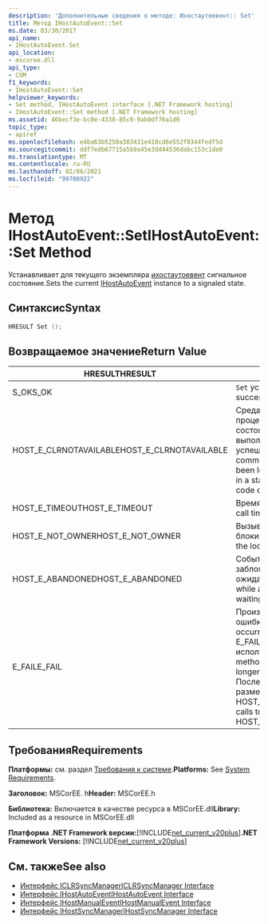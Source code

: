 ```yaml
---
description: 'Дополнительные сведения о методе: Ихостаутоевент:: Set'
title: Метод IHostAutoEvent::Set
ms.date: 03/30/2017
api_name:
- IHostAutoEvent.Set
api_location:
- mscoree.dll
api_type:
- COM
f1_keywords:
- IHostAutoEvent::Set
helpviewer_keywords:
- Set method, IHostAutoEvent interface [.NET Framework hosting]
- IHostAutoEvent::Set method [.NET Framework hosting]
ms.assetid: 46becf3e-bc0e-4338-85c0-9ab0df76a1d0
topic_type:
- apiref
ms.openlocfilehash: e4ba63b5250a383431e410cd6e552f8344fedf5d
ms.sourcegitcommit: ddf7edb67715a5b9a45e3dd44536dabc153c1de0
ms.translationtype: MT
ms.contentlocale: ru-RU
ms.lasthandoff: 02/06/2021
ms.locfileid: "99708922"
---
```

# <a name="ihostautoeventset-method"></a><span data-ttu-id="f37cb-103">Метод IHostAutoEvent::Set</span><span class="sxs-lookup"><span data-stu-id="f37cb-103">IHostAutoEvent::Set Method</span></span>

<span data-ttu-id="f37cb-104">Устанавливает для текущего экземпляра [ихостаутоевент](ihostautoevent-interface.md) сигнальное состояние.</span><span class="sxs-lookup"><span data-stu-id="f37cb-104">Sets the current [IHostAutoEvent](ihostautoevent-interface.md) instance to a signaled state.</span></span>  
  
## <a name="syntax"></a><span data-ttu-id="f37cb-105">Синтаксис</span><span class="sxs-lookup"><span data-stu-id="f37cb-105">Syntax</span></span>  
  
```cpp  
HRESULT Set ();  
```  
  
## <a name="return-value"></a><span data-ttu-id="f37cb-106">Возвращаемое значение</span><span class="sxs-lookup"><span data-stu-id="f37cb-106">Return Value</span></span>  
  
|<span data-ttu-id="f37cb-107">HRESULT</span><span class="sxs-lookup"><span data-stu-id="f37cb-107">HRESULT</span></span>|<span data-ttu-id="f37cb-108">Описание:</span><span class="sxs-lookup"><span data-stu-id="f37cb-108">Description</span></span>|  
|-------------|-----------------|  
|<span data-ttu-id="f37cb-109">S_OK</span><span class="sxs-lookup"><span data-stu-id="f37cb-109">S_OK</span></span>|<span data-ttu-id="f37cb-110">`Set` успешно возвращено.</span><span class="sxs-lookup"><span data-stu-id="f37cb-110">`Set` returned successfully.</span></span>|  
|<span data-ttu-id="f37cb-111">HOST_E_CLRNOTAVAILABLE</span><span class="sxs-lookup"><span data-stu-id="f37cb-111">HOST_E_CLRNOTAVAILABLE</span></span>|<span data-ttu-id="f37cb-112">Среда CLR не была загружена в процесс, или среда CLR находится в состоянии, в котором она не может выполнить управляемый код или успешно обработать вызов.</span><span class="sxs-lookup"><span data-stu-id="f37cb-112">The common language runtime (CLR) has not been loaded into a process, or the CLR is in a state in which it cannot run managed code or process the call successfully.</span></span>|  
|<span data-ttu-id="f37cb-113">HOST_E_TIMEOUT</span><span class="sxs-lookup"><span data-stu-id="f37cb-113">HOST_E_TIMEOUT</span></span>|<span data-ttu-id="f37cb-114">Время ожидания вызова истекло.</span><span class="sxs-lookup"><span data-stu-id="f37cb-114">The call timed out.</span></span>|  
|<span data-ttu-id="f37cb-115">HOST_E_NOT_OWNER</span><span class="sxs-lookup"><span data-stu-id="f37cb-115">HOST_E_NOT_OWNER</span></span>|<span data-ttu-id="f37cb-116">Вызывающий объект не владеет блокировкой.</span><span class="sxs-lookup"><span data-stu-id="f37cb-116">The caller does not own the lock.</span></span>|  
|<span data-ttu-id="f37cb-117">HOST_E_ABANDONED</span><span class="sxs-lookup"><span data-stu-id="f37cb-117">HOST_E_ABANDONED</span></span>|<span data-ttu-id="f37cb-118">Событие было отменено, пока заблокированный поток или волокно ожидают его.</span><span class="sxs-lookup"><span data-stu-id="f37cb-118">An event was canceled while a blocked thread or fiber was waiting on it.</span></span>|  
|<span data-ttu-id="f37cb-119">E_FAIL</span><span class="sxs-lookup"><span data-stu-id="f37cb-119">E_FAIL</span></span>|<span data-ttu-id="f37cb-120">Произошла неизвестная фатальная ошибка.</span><span class="sxs-lookup"><span data-stu-id="f37cb-120">An unknown catastrophic failure occurred.</span></span> <span data-ttu-id="f37cb-121">Когда метод возвращает E_FAIL, среда CLR больше не может использоваться в процессе.</span><span class="sxs-lookup"><span data-stu-id="f37cb-121">When a method returns E_FAIL, the CLR is no longer usable within the process.</span></span> <span data-ttu-id="f37cb-122">Последующие вызовы методов размещения возвращают HOST_E_CLRNOTAVAILABLE.</span><span class="sxs-lookup"><span data-stu-id="f37cb-122">Subsequent calls to hosting methods return HOST_E_CLRNOTAVAILABLE.</span></span>|  
  
## <a name="requirements"></a><span data-ttu-id="f37cb-123">Требования</span><span class="sxs-lookup"><span data-stu-id="f37cb-123">Requirements</span></span>  

 <span data-ttu-id="f37cb-124">**Платформы:** см. раздел [Требования к системе](../../get-started/system-requirements.md).</span><span class="sxs-lookup"><span data-stu-id="f37cb-124">**Platforms:** See [System Requirements](../../get-started/system-requirements.md).</span></span>  
  
 <span data-ttu-id="f37cb-125">**Заголовок:** MSCorEE. h</span><span class="sxs-lookup"><span data-stu-id="f37cb-125">**Header:** MSCorEE.h</span></span>  
  
 <span data-ttu-id="f37cb-126">**Библиотека:** Включается в качестве ресурса в MSCorEE.dll</span><span class="sxs-lookup"><span data-stu-id="f37cb-126">**Library:** Included as a resource in MSCorEE.dll</span></span>  
  
 <span data-ttu-id="f37cb-127">**Платформа .NET Framework версии:**[!INCLUDE[net_current_v20plus](../../../../includes/net-current-v20plus-md.md)]</span><span class="sxs-lookup"><span data-stu-id="f37cb-127">**.NET Framework Versions:** [!INCLUDE[net_current_v20plus](../../../../includes/net-current-v20plus-md.md)]</span></span>  
  
## <a name="see-also"></a><span data-ttu-id="f37cb-128">См. также</span><span class="sxs-lookup"><span data-stu-id="f37cb-128">See also</span></span>

- [<span data-ttu-id="f37cb-129">Интерфейс ICLRSyncManager</span><span class="sxs-lookup"><span data-stu-id="f37cb-129">ICLRSyncManager Interface</span></span>](iclrsyncmanager-interface.md)
- [<span data-ttu-id="f37cb-130">Интерфейс IHostAutoEvent</span><span class="sxs-lookup"><span data-stu-id="f37cb-130">IHostAutoEvent Interface</span></span>](ihostautoevent-interface.md)
- [<span data-ttu-id="f37cb-131">Интерфейс IHostManualEvent</span><span class="sxs-lookup"><span data-stu-id="f37cb-131">IHostManualEvent Interface</span></span>](ihostmanualevent-interface.md)
- [<span data-ttu-id="f37cb-132">Интерфейс IHostSyncManager</span><span class="sxs-lookup"><span data-stu-id="f37cb-132">IHostSyncManager Interface</span></span>](ihostsyncmanager-interface.md)
